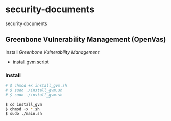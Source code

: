 # security-documents
security documents


## Greenbone Vulnerability Management (OpenVas)

Install *Greenbone Vulnerability Management*

- [install gvm script](./install_gvm.sh)

### Install

```bash
# $ chmod +x install_gvm.sh
# $ sudo ./install_gvm.sh 
# $ sudo ./install_gvm.sh

$ cd install_gvm
$ chmod +x *.sh
$ sudo ./main.sh
```